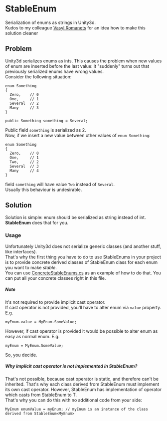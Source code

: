 # StableEnum
Serialization of enums as strings in Unity3d.  
Kudos to my colleague [Vasyl Romanets](https://github.com/O1dSeaman) for an idea how to make this solution cleaner

## Problem
Unity3d serializes enums as ints. This causes the problem when new values of enum are inserted before the last value: it "suddenly" turns out that previously serialized enums have wrong values.  
Consider the following situation:
```
enum Something
{
  Zero,    // 0
  One,     // 1
  Several  // 2
  Many     // 3
}

public Something something = Several;
```
Public field `something` is serialized as 2.  
Now, if we insert a new value between other values of `enum Something`:  
```
enum Something
{
  Zero,    // 0
  One,     // 1
  Two,     // 2
  Several  // 3
  Many     // 4
}
```
field `something` will have value `Two` instead of `Several`.  
Usually this behaviour is undesirable.

## Solution
Solution is simple: enum should be serialized as string instead of int.  
**StableEnum** does that for you.

### Usage
Unfortunately Unity3d does not serialize generic classes (and another stuff, like interfaces).  
That's why the first thing you have to do to use StableEnums in your project is to provide concrete derived classes of StableEnum<T> class for each enum you want to make *stable*.  
You can use [ConcreteStableEnums.cs](Scripts/ConcreteStableEnums.cs) as an example of how to do that. You can put all your concrete classes right in this file.  
##### Note
It's not required to provide implicit cast operator.  
If cast operator is not provided, you'll have to alter enum via `value` property. E.g.
```
myEnum.value = MyEnum.SomeValue;
```
However, if cast operator is provided it would be possible to alter enum as easy as normal enum. E.g.
```
myEnum = MyEnum.SomeValue;
```
So, you decide.
##### Why implicit cast operator is not implemented in StableEnum<T>?
That's not possible, because cast operator is static, and therefore can't be inherited. That's why each class derived from StableEnum<T> must implement its own cast operator.
However, StableEnum<T> has implementation of operator which casts from StableEnum<T> to T.  
That's why you can do this with no additional code from your side:
```
MyEnum enumValue = myEnum; // myEnum is an instance of the class derived from StableEnum<MyEnum>
```
